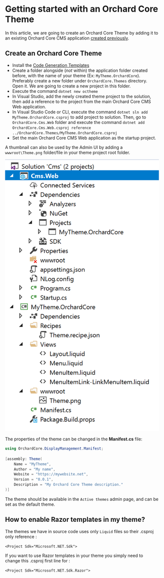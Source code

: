 # Getting started with an Orchard Core Theme

In this article, we are going to create an Orchard Core Theme by adding it to an existing Orchard Core CMS application [created previously](README.md).

## Create an Orchard Core Theme

- Install the [Code Generation Templates](templates/README.md)
- Create a folder alongside (*not* within) the application folder created before, with the name of your theme (Ex: `MyTheme.OrchardCore`). Preferably create a new folder under `OrchardCore.Themes` directory. Open it. We are going to create a new project in this folder.
- Execute the command `dotnet new octheme`
- In Visual Studio, add the newly created theme project to the solution, then add a reference to the project from the main Orchard Core CMS Web application.
- In Visual Studio Code or CLI, execute the command `dotnet sln add MyTheme.OrchardCore.csproj` to add project to solution. Then, go to `OrchardCore.Cms.Web` folder and execute the command `dotnet add OrchardCore.Cms.Web.csproj reference ../OrchardCore.Themes/MyTheme.OrchardCore.csproj`
- Set the main Orchard Core CMS Web application as the startup project.

A thumbnail can also be used by the Admin UI by adding a `wwwroot\Theme.png` folder/file in your theme project root folder.

![image](assets/MyTheme.png)

The properties of the theme can be changed in the __Manifest.cs__ file:

```csharp
using OrchardCore.DisplayManagement.Manifest;

[assembly: Theme(
    Name = "MyTheme",
    Author = "My name",
    Website = "https://mywebsite.net",
    Version = "0.0.1",
    Description = "My Orchard Core Theme description."
)]
```

The theme should be available in the `Active themes` admin page, and can be set as the default theme.

## How to enable Razor templates in my theme?

The themes we have in source code uses only `Liquid` files so their .csproj only reference :

`<Project Sdk="Microsoft.NET.Sdk">`

If you want to use Razor templates in your theme you simply need to change this .csproj first line for :

`<Project Sdk="Microsoft.NET.Sdk.Razor">`
